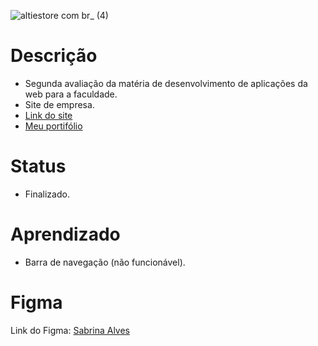 ![altiestore com br_ (4)](https://user-images.githubusercontent.com/88604193/167314329-b44bde53-80f3-4223-bf4a-7737cc72eb0b.png)
<h1>Descrição</h1>
<ul>
    <li>
        Segunda avaliação da matéria de desenvolvimento de aplicações da web para a faculdade.
    </li>
    <li>
        Site de empresa.
    </li>
    <li>
      <a href="https://altiestore.com.br" target="_blank" target="_blank">Link do site</a>
    </li>
    <li>
      <a href="https://sabrinaalves.tk" target="_blank" target="_blank">Meu portifólio</a>
    </li>
</ul>
<h1>Status</h1>
<ul>
  <li>Finalizado.</li>
</ul>
<h1>Aprendizado</h1>
<ul>
  <li>Barra de navegação (não funcionável).</li>
</ul>
<h1>Figma</h1>
<p>Link do Figma: <a href="https://www.figma.com/file/Cp4FR0j3eKqV2DlOjRfCtb/Altie-Store">Sabrina Alves</a></p>